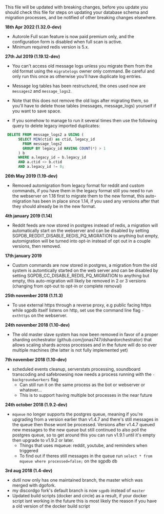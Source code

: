 This file will be updated with breaking changes, before you update you should check this file for steps on updating your database schema and migration processes, and be notified of other breaking changes elsewhere.

**18th Apr 2022 (1.32.0-dev)**

 - Autorole Full scan feature is now paid premium only, and the configuration form is disabled when full scan is active.
 - Minimum required redis version is 5.x.

**27th Jul 2019 (1.19.12-dev)**

 - You can't access old message logs unless you migrate them from the old format using the `migratelogs` owner only command. Be careful and only run this once as otherwise you'll have duplicate log entries.
 - Message log tables has been restructured, the ones used now are `messages2` and `message_logs2`. 
 - Note that this does not remove the old logs after migrating them, so you'll have to delete those tables (messages, message_logs) yourself if you want to save space.

 - If you somehow to manage to run it several times then use the following query to delete legacy imported duplicates:
```sql
 DELETE FROM message_logs2 a USING (
      SELECT MIN(ctid) as ctid, legacy_id
        FROM message_logs2 
        GROUP BY legacy_id HAVING COUNT(*) > 1
      ) b
      WHERE a.legacy_id = b.legacy_id
      AND a.ctid <> b.ctid
      AND a.legacy_id != 0;
```

**26th May 2019 (1.19-dev)**

 - Removed automigration from legacy format for reddit and custom commands, if you have them in the legacy format still you need to run the webserver on 1.18 first to migrate them to the new format, this auto-migration has been in place since 1.14, if you used any versions after that they should already be in the new format.

**4th january 2019 (1.14)**

 - Reddit feeds are now stored in postgres instead of redis, a migration will automatically start on the webserver and can be disabled by setting SGPDB_REDDIT_DISABLE_REDIS_PQ_MIGRATION to anything but empty, automigration will be turned into opt-in instead of opt out in a couple versions, then removed.

**17th january 2019**

 - Custom commands are now stored in postgres, a migration from the old system is automtically started on the web server and can be disabled by setting SGPDB_CC_DISABLE_REDIS_PQ_MIGRATION to anything but empty, this auto-migration will likely be removed in 2 or 3 versions (changing from opt-out to opt-in or complete removal)

**25th november 2018 (1.11.3)**

 - To use external https through a reverse proxy, e.g public facing https while sgpdb itself listens on http, set use the command line flag `-exthttps` on the webserver.

**24th november 2018 (1.10-dev)**

 - The old master slave system has now been removed in favor of a proper sharding orchestrator (github.com/jonas747/dshardorchestrator) that allows scaling shards across processes and in the future will do so over multiple machines (the latter is not fully implemented yet)

**7th november 2018 (1.10-dev)**
 - scheduled events cleanup, serverstats processing, soundboard transcoding and safebrowsing now needs a process running with the `-backgroundworkers` flag
     + Can still run it on the same process as the bot or webserver or whatever...
     + This is to support having multiple bot processes in the near future

**24th october 2018 (1.9.2-dev)**
 - `mqueue` no longer supports the postgres queue, meaning if you're upgrading from a version earlier than v1.4.7 and there's still messages in the queue then those wont be processed. Versions after v1.4.7 queued new messages to the new queue but still continued to also poll the postgres queue, so to get around this you can run v1.9.1 until it's empty then upgrade to v1.9.2 or later.
     + Things that uses mqueue: reddit, youtube, and reminders when triggered
     + To find out if theres still messages in the queue run `select * from mqueue where processed=false;` on the sgpdb db

**3rd aug 2018 (1.4-dev)**
 - dutil now only has one maintained branch, the master which was merged with dgofork.
 - my discordgo fork's default branch is now `sgpdb` instead of `master`
 - Updated build scripts (docker and circle) as a result, if your docker script isnt working in the future this is most likely the reason if you have a old version of the docker build script
